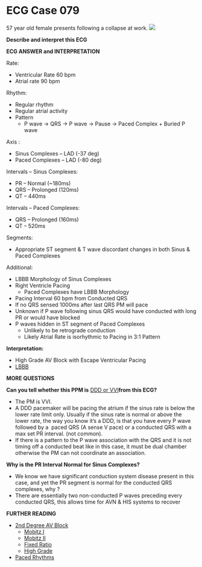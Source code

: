 # ECG Case 079


57 year old female presents following a collapse at work.
![](https://litfl.com/wp-content/uploads/2018/08/ECG-079-LITFL-Top-100-EKG.jpg)



**Describe and interpret this ECG** 

**ECG ANSWER and INTERPRETATION** 


Rate:


- Ventricular Rate 60 bpm
- Atrial rate 90 bpm


Rhythm:


- Regular rhythm
- Regular atrial activity
- Pattern
	- P wave -> QRS -> P wave -> Pause -> Paced Complex + Buried P wave


Axis :


- Sinus Complexes – LAD (-37 deg)
- Paced Complexes – LAD (-80 deg)


Intervals – Sinus Complexes:


- PR – Normal (~180ms)
- QRS – Prolonged (120ms)
- QT – 440ms


Intervals – Paced Complexes:


- QRS – Prolonged (160ms)
- QT – 520ms 


Segments:


- Appropriate ST segment & T wave discordant changes in both Sinus & Paced Complexes


Additional:


- LBBB Morphology of Sinus Complexes
- Right Ventricle Pacing
	- Paced Complexes have LBBB Morphology
- Pacing Interval 60 bpm from Conducted QRS
- If no QRS sensed 1000ms after last QRS PM will pace
- Unknown if P wave following sinus QRS would have conducted with long PR or would have blocked
- P waves hidden in ST segment of Paced Complexes
	- Unlikely to be retrograde conduction
	- Likely Atrial Rate is isorhythmic to Pacing in 3:1 Pattern



**Interpretation:** 


- High Grade AV Block with Escape Ventricular Pacing
- [LBBB](https://litfl.com/left-bundle-branch-block-lbbb-ecg-library/)

**MORE QUESTIONS** 



**Can you tell whether this PPM is** [DDD or VVI](https://litfl.com/pacemaker-rhythms-normal-patterns/)**from this ECG?** 

- The PM is VVI.  
- A DDD pacemaker will be pacing the atrium if the sinus rate is below the lower rate limit only. Usually if the sinus rate is normal or above the lower rate, the way you know it’s a DDD, is that you have every P wave followed by a  paced QRS (A sense V pace) or a conducted QRS with a max set PR interval. (not common).  
- If there is a pattern to the P wave association with the QRS and it is not timing off a conducted beat like in this case, it must be dual chamber otherwise the PM can not coordinate an association.



**Why is the PR Interval Normal for Sinus Complexes?** 

- We know we have significant conduction system disease present in this case, and yet the PR segment is normal for the conducted QRS complexes, why ?
- There are essentially two non-conducted P waves preceding every conducted QRS, this allows time for AVN & HIS systems to recover

**FURTHER READING** 

- [2nd Degree AV Block](https://litfl.com/second-degree-atrioventricular-block/)
	- [Mobitz I](https://litfl.com/av-block-2nd-degree-mobitz-i-wenckebach-phenomenon/) 
	- [Mobitz II](https://litfl.com/av-block-2nd-degree-mobitz-ii-hay-block/) 
	- [Fixed Ratio](https://litfl.com/av-block-2nd-degree-fixed-ratio-blocks/) 
	- [High Grade](https://litfl.com/av-block-2nd-degree-high-grade-av-block/) 
- [Paced Rhythms ](https://litfl.com/pacemaker-rhythms-normal-patterns/)


